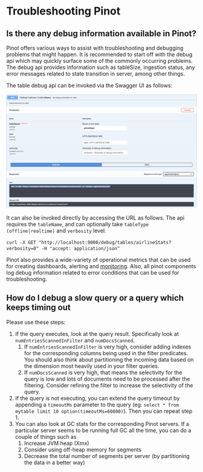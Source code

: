 # Troubleshooting Pinot

## Is there any debug information available in Pinot?

Pinot offers various ways to assist with troubleshooting and debugging problems that might happen. It is recommended to start off with the debug api which may quickly surface some of the commonly occurring problems. The debug api provides information such as tableSize, ingestion status, any error messages related to state transition in server, among other things.

The table debug api can be invoked via the Swagger UI as follows:

![Swagger - Table Debug Api](../../.gitbook/assets/image%20%2811%29.png)

It can also be invoked directly by accessing the URL as follows. The api requires the `tableName`, and can optionally take `tableType (offline|realtime)`  and `verbosity` level.

```text
curl -X GET "http://localhost:9000/debug/tables/airlineStats?verbosity=0" -H "accept: application/json"
```

Pinot also provides a wide-variety of operational metrics that can be used for creating dashboards, alerting and [monitoring](https://docs.pinot.apache.org/operators/operating-pinot/monitoring). Also, all pinot components log debug information related to error conditions that can be used for troubleshooting.

## How do I debug a slow query or a query which keeps timing out

Please use these steps:

1. If the query executes, look at the query result. Specifically look at `numEntriesScannedInFilter` and `numDocsScanned`.
   1. If `numEntriesScannedInFilter` is very high, consider adding indexes for the corresponding columns being used in the filter predicates. You should also think about partitioning the incoming data based on the dimension most heavily used in your filter queries.
   2. If `numDocsScanned` is very high, that means the selectivity for the query is low and lots of documents need to be processed after the filtering. Consider refining the filter to increase the selectivity of the query.
2. If the query is not executing, you can extend the query timeout by appending a `timeoutMs` parameter to the query \(eg: `select * from mytable limit 10 option(timeoutMs=60000)`\). Then you can repeat step 1. 
3. You can also look at GC stats for the corresponding Pinot servers. If a particular server seems to be running full GC all the time, you can do a couple of things such as
   1. Increase JVM heap \(Xmx\)
   2. Consider using off-heap memory for segments
   3. Decrease the total number of segments per server \(by partitioning the data in a better way\)

## 




